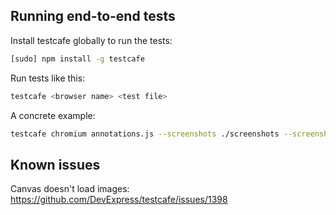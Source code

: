 ## Running end-to-end tests

Install testcafe globally to run the tests:

```bash
[sudo] npm install -g testcafe
```

Run tests like this:
```bash
testcafe <browser name> <test file>
```

A concrete example:
```bash
testcafe chromium annotations.js --screenshots ./screenshots --screenshots-on-fails
```

## Known issues

Canvas doesn't load images:
https://github.com/DevExpress/testcafe/issues/1398
